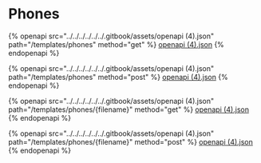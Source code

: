 # Phones

{% openapi src="../../../../../../.gitbook/assets/openapi (4).json" path="/templates/phones" method="get" %}
[openapi (4).json](<../../../../../../.gitbook/assets/openapi (4).json>)
{% endopenapi %}

{% openapi src="../../../../../../.gitbook/assets/openapi (4).json" path="/templates/phones" method="post" %}
[openapi (4).json](<../../../../../../.gitbook/assets/openapi (4).json>)
{% endopenapi %}

{% openapi src="../../../../../../.gitbook/assets/openapi (4).json" path="/templates/phones/{filename}" method="get" %}
[openapi (4).json](<../../../../../../.gitbook/assets/openapi (4).json>)
{% endopenapi %}

{% openapi src="../../../../../../.gitbook/assets/openapi (4).json" path="/templates/phones/{filename}" method="post" %}
[openapi (4).json](<../../../../../../.gitbook/assets/openapi (4).json>)
{% endopenapi %}
